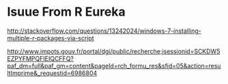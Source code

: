 # Isuue From R Eureka
http://stackoverflow.com/questions/13242024/windows-7-installing-multiple-r-packages-via-script

http://www.impots.gouv.fr/portal/dgi/public/recherche;jsessionid=SCKDW5EZPYFMPQFIEIQCFFQ?paf_dm=full&paf_gm=content&pageId=rch_formu_res&sfid=05&action=resultImprime&_requestid=6986804

